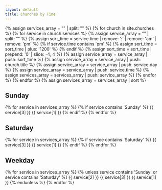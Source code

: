 ```yaml
---
layout: default
title: Churches by Time
---
```

{% assign services_array = "" | split: "" %}
{% for church in site.churches %}
  {% for service in church.services %}
      {% assign service_array = "" | split: "" %}
      {% assign sort_time = service.time | remove: ':' | remove: 'am' | remove: 'pm' %}
      {% if service.time contains 'pm' %}
        {% assign sort_time = sort_time | plus: '1200' %}
      {% endif %}
      {% assign sort_time = sort_time | prepend: '0' | slice: -4, 4 %}
      {% assign service_array = service_array | push: sort_time %}
      {% assign service_array = service_array | push: church.title %}
      {% assign service_array = service_array | push: service.day %}
      {% assign service_array = service_array | push: service.time %}
      {% assign services_array = services_array | push: service_array  %}
  {% endfor %}
{% endfor %}
{% assign services_array = services_array | sort %}
## Sunday

{% for service in services_array %}
  {% if service contains 'Sunday' %}
{{ service[3] }} {{ service[1] }}
  {% endif %}
{% endfor %}

## Saturday

{% for service in services_array %}
  {% if service contains 'Saturday' %}
{{ service[3] }} {{ service[1] }}
  {% endif %}
{% endfor %}

## Weekday

{% for service in services_array %}
  {% unless service contains 'Sunday' or service contains 'Saturday' %}
{{ service[2] }} {{ service[3] }} {{ service[1] }}
  {% endunless %}
{% endfor %}
